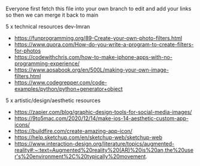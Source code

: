 Everyone first fetch this file into your own branch to edit and add your links so then we can merge it back to main

5 x technical resources
dev-Imran
- https://funprogramming.org/89-Create-your-own-photo-filters.html
- https://www.quora.com/How-do-you-write-a-program-to-create-filters-for-photos
- https://codewithchris.com/how-to-make-iphone-apps-with-no-programming-experience/
- https://www.aosabook.org/en/500L/making-your-own-image-filters.html
- https://www.codegrepper.com/code-examples/python/python+generator+object

5 x artistic/design/aesthetic resources
- https://zapier.com/blog/graphic-design-tools-for-social-media-images/
- https://9to5mac.com/2020/12/14/make-ios-14-aesthetic-custom-app-icons/
- https://buildfire.com/create-amazing-app-icon/
- https://help.sketchup.com/en/sketchup-web/sketchup-web
- https://www.interaction-design.org/literature/topics/augmented-reality#:~:text=Augmented%20reality%20(AR)%20is%20an,the%20user's%20environment%2C%20typically%20movement.


